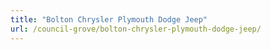 ```yaml
---
title: "Bolton Chrysler Plymouth Dodge Jeep"
url: /council-grove/bolton-chrysler-plymouth-dodge-jeep/
---
```

